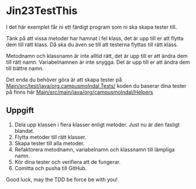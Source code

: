 # Jin23TestThis

I det här exemplet får ni ett färdigt program som ni ska skapa tester till.

Tänk på att vissa metoder har hamnat i fel klass, det är upp till er att flytta dem till rätt klass. Då ska du även se till att testerna flyttas till rätt klass.

Metodnamn och klassnamn är inte alltid rätt, det är upp till er att ändra dem till rätt namn. Variabelnamnen är inte snygga. Det är upp till er att ändra dem till bättre namn.

Det enda du behöver göra är att skapa tester på [Main/src/test/java/org.campusmolndal.Tests/](./Main/src/test/java/org/campusmolndal/Tests/HelperTest.java)
koden du baserar dina tester på finns här [Main/src/main/java/org/campusmolndal/Helpers](.//Main/src/main/java/org/campusmolndal/Helpers)

## Uppgift

1. Dela upp klassen i flera klasser enligt metoder. Just nu är den fasligt blandat.
2. Flytta metoder till rätt klasser.
3. Skapa tester till alla metoder.
4. Refaktorera metodnamn, variabelnamn och klassnamn till lämpliga namn.
5. Kör dina tester och verifiera att de fungerar.
6. Comitta och pusha till GitHub.

Good luck, may the TDD be force be with you!
